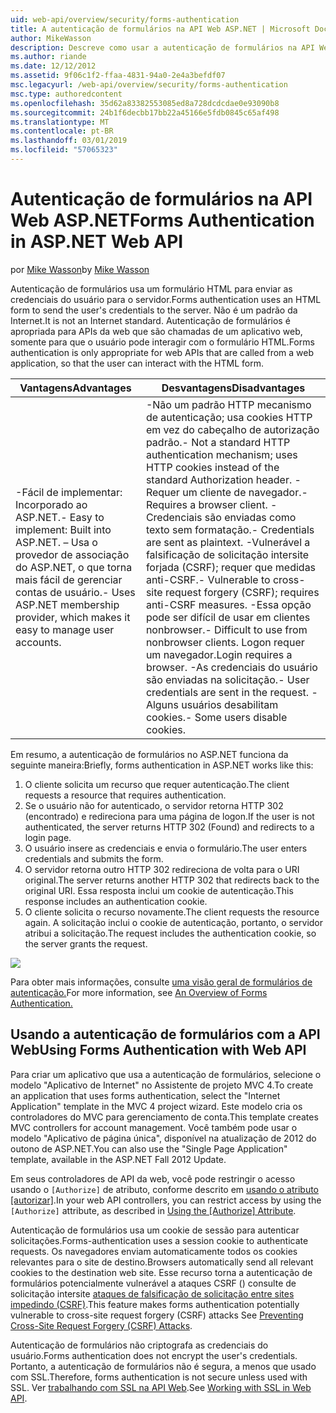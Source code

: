 ```yaml
---
uid: web-api/overview/security/forms-authentication
title: A autenticação de formulários na API Web ASP.NET | Microsoft Docs
author: MikeWasson
description: Descreve como usar a autenticação de formulários na API Web ASP.NET.
ms.author: riande
ms.date: 12/12/2012
ms.assetid: 9f06c1f2-ffaa-4831-94a0-2e4a3befdf07
msc.legacyurl: /web-api/overview/security/forms-authentication
msc.type: authoredcontent
ms.openlocfilehash: 35d62a83382553085ed8a728dcdcdae0e93090b8
ms.sourcegitcommit: 24b1f6decbb17bb22a45166e5fdb0845c65af498
ms.translationtype: MT
ms.contentlocale: pt-BR
ms.lasthandoff: 03/01/2019
ms.locfileid: "57065323"
---
```

<a name="forms-authentication-in-aspnet-web-api"></a><span data-ttu-id="f41c7-103">Autenticação de formulários na API Web ASP.NET</span><span class="sxs-lookup"><span data-stu-id="f41c7-103">Forms Authentication in ASP.NET Web API</span></span>
====================
<span data-ttu-id="f41c7-104">por [Mike Wasson](https://github.com/MikeWasson)</span><span class="sxs-lookup"><span data-stu-id="f41c7-104">by [Mike Wasson](https://github.com/MikeWasson)</span></span>

<span data-ttu-id="f41c7-105">Autenticação de formulários usa um formulário HTML para enviar as credenciais do usuário para o servidor.</span><span class="sxs-lookup"><span data-stu-id="f41c7-105">Forms authentication uses an HTML form to send the user's credentials to the server.</span></span> <span data-ttu-id="f41c7-106">Não é um padrão da Internet.</span><span class="sxs-lookup"><span data-stu-id="f41c7-106">It is not an Internet standard.</span></span> <span data-ttu-id="f41c7-107">Autenticação de formulários é apropriada para APIs da web que são chamadas de um aplicativo web, somente para que o usuário pode interagir com o formulário HTML.</span><span class="sxs-lookup"><span data-stu-id="f41c7-107">Forms authentication is only appropriate for web APIs that are called from a web application, so that the user can interact with the HTML form.</span></span>

| <span data-ttu-id="f41c7-108">Vantagens</span><span class="sxs-lookup"><span data-stu-id="f41c7-108">Advantages</span></span> | <span data-ttu-id="f41c7-109">Desvantagens</span><span class="sxs-lookup"><span data-stu-id="f41c7-109">Disadvantages</span></span> |
| --- | --- |
| <span data-ttu-id="f41c7-110">-Fácil de implementar: Incorporado ao ASP.NET.</span><span class="sxs-lookup"><span data-stu-id="f41c7-110">- Easy to implement: Built into ASP.NET.</span></span> <span data-ttu-id="f41c7-111">– Usa o provedor de associação do ASP.NET, o que torna mais fácil de gerenciar contas de usuário.</span><span class="sxs-lookup"><span data-stu-id="f41c7-111">- Uses ASP.NET membership provider, which makes it easy to manage user accounts.</span></span> | <span data-ttu-id="f41c7-112">-Não um padrão HTTP mecanismo de autenticação; usa cookies HTTP em vez do cabeçalho de autorização padrão.</span><span class="sxs-lookup"><span data-stu-id="f41c7-112">- Not a standard HTTP authentication mechanism; uses HTTP cookies instead of the standard Authorization header.</span></span> <span data-ttu-id="f41c7-113">-Requer um cliente de navegador.</span><span class="sxs-lookup"><span data-stu-id="f41c7-113">- Requires a browser client.</span></span> <span data-ttu-id="f41c7-114">-Credenciais são enviadas como texto sem formatação.</span><span class="sxs-lookup"><span data-stu-id="f41c7-114">- Credentials are sent as plaintext.</span></span> <span data-ttu-id="f41c7-115">-Vulnerável a falsificação de solicitação intersite forjada (CSRF); requer que medidas anti-CSRF.</span><span class="sxs-lookup"><span data-stu-id="f41c7-115">- Vulnerable to cross-site request forgery (CSRF); requires anti-CSRF measures.</span></span> <span data-ttu-id="f41c7-116">-Essa opção pode ser difícil de usar em clientes nonbrowser.</span><span class="sxs-lookup"><span data-stu-id="f41c7-116">- Difficult to use from nonbrowser clients.</span></span> <span data-ttu-id="f41c7-117">Logon requer um navegador.</span><span class="sxs-lookup"><span data-stu-id="f41c7-117">Login requires a browser.</span></span> <span data-ttu-id="f41c7-118">-As credenciais do usuário são enviadas na solicitação.</span><span class="sxs-lookup"><span data-stu-id="f41c7-118">- User credentials are sent in the request.</span></span> <span data-ttu-id="f41c7-119">-Alguns usuários desabilitam cookies.</span><span class="sxs-lookup"><span data-stu-id="f41c7-119">- Some users disable cookies.</span></span> |

<span data-ttu-id="f41c7-120">Em resumo, a autenticação de formulários no ASP.NET funciona da seguinte maneira:</span><span class="sxs-lookup"><span data-stu-id="f41c7-120">Briefly, forms authentication in ASP.NET works like this:</span></span>

1. <span data-ttu-id="f41c7-121">O cliente solicita um recurso que requer autenticação.</span><span class="sxs-lookup"><span data-stu-id="f41c7-121">The client requests a resource that requires authentication.</span></span>
2. <span data-ttu-id="f41c7-122">Se o usuário não for autenticado, o servidor retorna HTTP 302 (encontrado) e redireciona para uma página de logon.</span><span class="sxs-lookup"><span data-stu-id="f41c7-122">If the user is not authenticated, the server returns HTTP 302 (Found) and redirects to a login page.</span></span>
3. <span data-ttu-id="f41c7-123">O usuário insere as credenciais e envia o formulário.</span><span class="sxs-lookup"><span data-stu-id="f41c7-123">The user enters credentials and submits the form.</span></span>
4. <span data-ttu-id="f41c7-124">O servidor retorna outro HTTP 302 redireciona de volta para o URI original.</span><span class="sxs-lookup"><span data-stu-id="f41c7-124">The server returns another HTTP 302 that redirects back to the original URI.</span></span> <span data-ttu-id="f41c7-125">Essa resposta inclui um cookie de autenticação.</span><span class="sxs-lookup"><span data-stu-id="f41c7-125">This response includes an authentication cookie.</span></span>
5. <span data-ttu-id="f41c7-126">O cliente solicita o recurso novamente.</span><span class="sxs-lookup"><span data-stu-id="f41c7-126">The client requests the resource again.</span></span> <span data-ttu-id="f41c7-127">A solicitação inclui o cookie de autenticação, portanto, o servidor atribui a solicitação.</span><span class="sxs-lookup"><span data-stu-id="f41c7-127">The request includes the authentication cookie, so the server grants the request.</span></span>

![](forms-authentication/_static/image1.png)

<span data-ttu-id="f41c7-128">Para obter mais informações, consulte [uma visão geral de formulários de autenticação.](../../../web-forms/overview/older-versions-security/introduction/an-overview-of-forms-authentication-cs.md)</span><span class="sxs-lookup"><span data-stu-id="f41c7-128">For more information, see [An Overview of Forms Authentication.](../../../web-forms/overview/older-versions-security/introduction/an-overview-of-forms-authentication-cs.md)</span></span>

## <a name="using-forms-authentication-with-web-api"></a><span data-ttu-id="f41c7-129">Usando a autenticação de formulários com a API Web</span><span class="sxs-lookup"><span data-stu-id="f41c7-129">Using Forms Authentication with Web API</span></span>

<span data-ttu-id="f41c7-130">Para criar um aplicativo que usa a autenticação de formulários, selecione o modelo "Aplicativo de Internet" no Assistente de projeto MVC 4.</span><span class="sxs-lookup"><span data-stu-id="f41c7-130">To create an application that uses forms authentication, select the "Internet Application" template in the MVC 4 project wizard.</span></span> <span data-ttu-id="f41c7-131">Este modelo cria os controladores do MVC para gerenciamento de conta.</span><span class="sxs-lookup"><span data-stu-id="f41c7-131">This template creates MVC controllers for account management.</span></span> <span data-ttu-id="f41c7-132">Você também pode usar o modelo "Aplicativo de página única", disponível na atualização de 2012 do outono de ASP.NET.</span><span class="sxs-lookup"><span data-stu-id="f41c7-132">You can also use the "Single Page Application" template, available in the ASP.NET Fall 2012 Update.</span></span>

<span data-ttu-id="f41c7-133">Em seus controladores de API da web, você pode restringir o acesso usando o `[Authorize]` de atributo, conforme descrito em [usando o atributo [autorizar]](authentication-and-authorization-in-aspnet-web-api.md#auth3).</span><span class="sxs-lookup"><span data-stu-id="f41c7-133">In your web API controllers, you can restrict access by using the `[Authorize]` attribute, as described in [Using the [Authorize] Attribute](authentication-and-authorization-in-aspnet-web-api.md#auth3).</span></span>

<span data-ttu-id="f41c7-134">Autenticação de formulários usa um cookie de sessão para autenticar solicitações.</span><span class="sxs-lookup"><span data-stu-id="f41c7-134">Forms-authentication uses a session cookie to authenticate requests.</span></span> <span data-ttu-id="f41c7-135">Os navegadores enviam automaticamente todos os cookies relevantes para o site de destino.</span><span class="sxs-lookup"><span data-stu-id="f41c7-135">Browsers automatically send all relevant cookies to the destination web site.</span></span> <span data-ttu-id="f41c7-136">Esse recurso torna a autenticação de formulários potencialmente vulnerável a ataques CSRF () consulte de solicitação intersite [ataques de falsificação de solicitação entre sites impedindo (CSRF)](preventing-cross-site-request-forgery-csrf-attacks.md).</span><span class="sxs-lookup"><span data-stu-id="f41c7-136">This feature makes forms authentication potentially vulnerable to cross-site request forgery (CSRF) attacks See [Preventing Cross-Site Request Forgery (CSRF) Attacks](preventing-cross-site-request-forgery-csrf-attacks.md).</span></span>

<span data-ttu-id="f41c7-137">Autenticação de formulários não criptografa as credenciais do usuário.</span><span class="sxs-lookup"><span data-stu-id="f41c7-137">Forms authentication does not encrypt the user's credentials.</span></span> <span data-ttu-id="f41c7-138">Portanto, a autenticação de formulários não é segura, a menos que usado com SSL.</span><span class="sxs-lookup"><span data-stu-id="f41c7-138">Therefore, forms authentication is not secure unless used with SSL.</span></span> <span data-ttu-id="f41c7-139">Ver [trabalhando com SSL na API Web](working-with-ssl-in-web-api.md).</span><span class="sxs-lookup"><span data-stu-id="f41c7-139">See [Working with SSL in Web API](working-with-ssl-in-web-api.md).</span></span>
